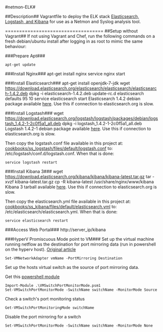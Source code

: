 #netmon-ELK#

##Description##
Vagrantfile to deploy the ELK stack [Elasticsearch, Logstash, and Kibana](http://www.elasticsearch.org/overview/) for use as a Netmon and Syslog analysis tool.

===================================
##Setup without Vagrant##
If not using Vagrant and Chef, run the following commands on a fresh debian/ubuntu install after logging in as root to mimic the same behaviour:

###Prepare Apt###
  
	apt-get update

###Install Nginx###
    apt-get install nginx
	service nginx start
  
###Install Elasticsearch###
    apt-get install openjdk-7-jdk
    wget https://download.elasticsearch.org/elasticsearch/elasticsearch/elasticsearch-1.4.2.deb
    dpkg -i elasticsearch-1.4.2.deb
    update-rc.d elasticsearch defaults 95 10
    service elasticsearch start
  Elasticsearch 1.4.2 debian package available [here](localELK/elasticsearch-1.4.2.deb).  Use this if connection to elasticsearch.org is slow.

###Install Logstash###
    wget https://download.elasticsearch.org/logstash/logstash/packages/debian/logstash_1.4.2-1-2c0f5a1_all.deb
    dpkg -i logstash_1.4.2-1-2c0f5a1_all.deb
  Logstash 1.4.2-1 debian package available [here](localELK/logstash-1.4.2-1.deb).  Use this if connection to elasticsearch.org is slow.

  Then copy the logstash.conf file available in this project at: [cookbooks/ss_logstash/files/default/logstash.conf](cookbooks/ss_logstash/files/default/logstash.conf) to: /etc/logstash/conf.d/logstash.conf.  When that is done:
  
    service logstash restart

###Install Kibana 3###
    wget https://download.elasticsearch.org/kibana/kibana/kibana-latest.tar.gz
    tar -xvzf kibana-latest.tar.gz
    cp -R kibana-latest /usr/share/nginx/www/kibana
  Kibana 3 tarball available [here](localELK/kibana-latest.tar.gz).  Use this if connection to elasticsearch.org is slow.

  Then copy the elasticsearch.yml file available in this project at: [cookbooks/ss_kibana/files/default/elasticsearch.yml](cookbooks/ss_kibana/files/default/elasticsearch.yml) to: /etc/elasticsearch/elasticsearch.yml.  When that is done:

    service elasticsearch restart

###Access Web Portal###
    http://server_ip/kibana

###HyperV Promiscuous Mode point to VM###
Set up the virtual machine running netflow as the destination for port mirroring data (run in powershell on the hyperv host).  [Original article](http://www.cloudbase.it/hyper-v-promiscuous-mode/)

	Set-VMNetworkAdapter vmName -PortMirroring Destination

Set up the hosts virtual switch as the source of port mirroring data. 

Get this [powershell module](https://github.com/cloudbase/unattended-setup-scripts/blob/master/VMSwitchPortMonitorMode.psm1)

    Import-Module .\VMSwitchPortMonitorMode.psm1
	Set-VMSwitchPortMonitorMode -SwitchName switchName -MonitorMode Source
	
Check a switch's port monitoring status

    Get-VMSwitchPortMonitoringMode switchName
	
Disable the port mirroring for a switch

	Set-VMSwitchPortMonitorMode -SwitchName switchName -MonitorMode None
	

